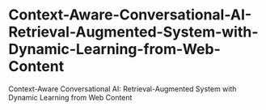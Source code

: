 # Context-Aware-Conversational-AI-Retrieval-Augmented-System-with-Dynamic-Learning-from-Web-Content
Context-Aware Conversational AI: Retrieval-Augmented System with Dynamic Learning from Web Content
